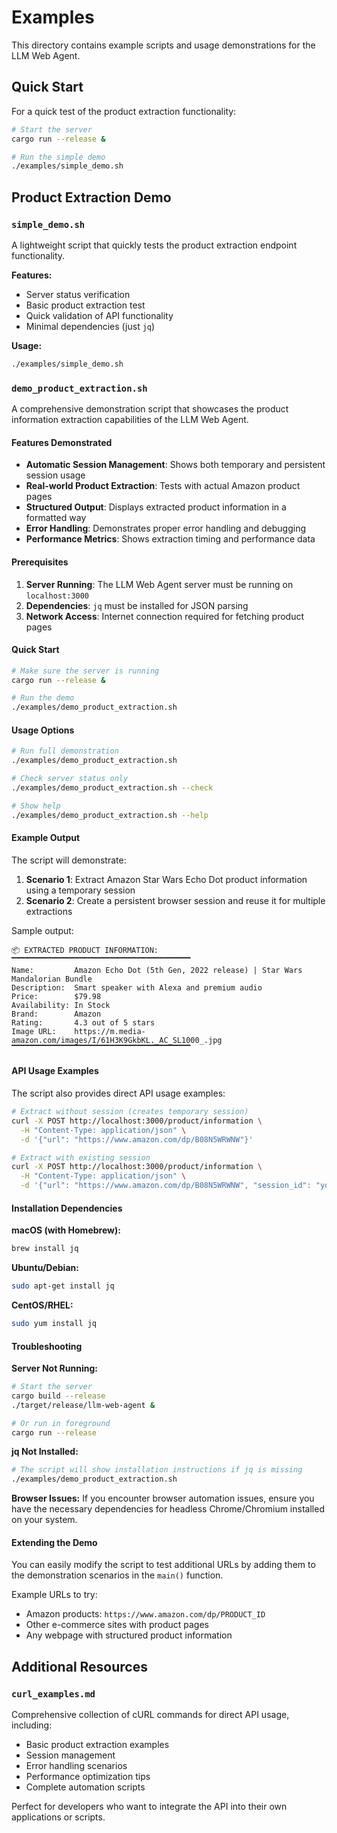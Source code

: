# Examples

This directory contains example scripts and usage demonstrations for the LLM Web Agent.

## Quick Start

For a quick test of the product extraction functionality:

```bash
# Start the server
cargo run --release &

# Run the simple demo
./examples/simple_demo.sh
```

## Product Extraction Demo

### `simple_demo.sh`

A lightweight script that quickly tests the product extraction endpoint functionality.

**Features:**
- Server status verification
- Basic product extraction test
- Quick validation of API functionality
- Minimal dependencies (just `jq`)

**Usage:**
```bash
./examples/simple_demo.sh
```

### `demo_product_extraction.sh`

A comprehensive demonstration script that showcases the product information extraction capabilities of the LLM Web Agent.

#### Features Demonstrated

- **Automatic Session Management**: Shows both temporary and persistent session usage
- **Real-world Product Extraction**: Tests with actual Amazon product pages
- **Structured Output**: Displays extracted product information in a formatted way
- **Error Handling**: Demonstrates proper error handling and debugging
- **Performance Metrics**: Shows extraction timing and performance data

#### Prerequisites

1. **Server Running**: The LLM Web Agent server must be running on `localhost:3000`
2. **Dependencies**: `jq` must be installed for JSON parsing
3. **Network Access**: Internet connection required for fetching product pages

#### Quick Start

```bash
# Make sure the server is running
cargo run --release &

# Run the demo
./examples/demo_product_extraction.sh
```

#### Usage Options

```bash
# Run full demonstration
./examples/demo_product_extraction.sh

# Check server status only
./examples/demo_product_extraction.sh --check

# Show help
./examples/demo_product_extraction.sh --help
```

#### Example Output

The script will demonstrate:

1. **Scenario 1**: Extract Amazon Star Wars Echo Dot product information using a temporary session
2. **Scenario 2**: Create a persistent browser session and reuse it for multiple extractions

Sample output:
```
📦 EXTRACTED PRODUCT INFORMATION:
▔▔▔▔▔▔▔▔▔▔▔▔▔▔▔▔▔▔▔▔▔▔▔▔▔▔▔▔▔▔▔▔▔▔▔▔▔▔▔▔
Name:         Amazon Echo Dot (5th Gen, 2022 release) | Star Wars Mandalorian Bundle
Description:  Smart speaker with Alexa and premium audio
Price:        $79.98
Availability: In Stock
Brand:        Amazon
Rating:       4.3 out of 5 stars
Image URL:    https://m.media-amazon.com/images/I/61H3K9GkbKL._AC_SL1000_.jpg
▔▔▔▔▔▔▔▔▔▔▔▔▔▔▔▔▔▔▔▔▔▔▔▔▔▔▔▔▔▔▔▔▔▔▔▔▔▔▔▔
```

#### API Usage Examples

The script also provides direct API usage examples:

```bash
# Extract without session (creates temporary session)
curl -X POST http://localhost:3000/product/information \
  -H "Content-Type: application/json" \
  -d '{"url": "https://www.amazon.com/dp/B08N5WRWNW"}'

# Extract with existing session
curl -X POST http://localhost:3000/product/information \
  -H "Content-Type: application/json" \
  -d '{"url": "https://www.amazon.com/dp/B08N5WRWNW", "session_id": "your-session-id"}'
```

#### Installation Dependencies

**macOS (with Homebrew):**
```bash
brew install jq
```

**Ubuntu/Debian:**
```bash
sudo apt-get install jq
```

**CentOS/RHEL:**
```bash
sudo yum install jq
```

#### Troubleshooting

**Server Not Running:**
```bash
# Start the server
cargo build --release
./target/release/llm-web-agent &

# Or run in foreground
cargo run --release
```

**jq Not Installed:**
```bash
# The script will show installation instructions if jq is missing
./examples/demo_product_extraction.sh
```

**Browser Issues:**
If you encounter browser automation issues, ensure you have the necessary dependencies for headless Chrome/Chromium installed on your system.

#### Extending the Demo

You can easily modify the script to test additional URLs by adding them to the demonstration scenarios in the `main()` function.

Example URLs to try:
- Amazon products: `https://www.amazon.com/dp/PRODUCT_ID`
- Other e-commerce sites with product pages
- Any webpage with structured product information

## Additional Resources

### `curl_examples.md`

Comprehensive collection of cURL commands for direct API usage, including:
- Basic product extraction examples
- Session management
- Error handling scenarios
- Performance optimization tips
- Complete automation scripts

Perfect for developers who want to integrate the API into their own applications or scripts. 